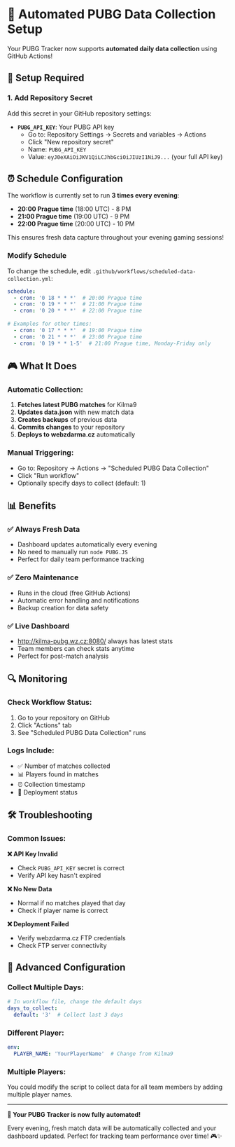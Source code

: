 # 🤖 Automated PUBG Data Collection Setup

Your PUBG Tracker now supports **automated daily data collection** using GitHub Actions!

## 🔧 Setup Required

### 1. Add Repository Secret

Add this secret in your GitHub repository settings:

- **`PUBG_API_KEY`**: Your PUBG API key
  - Go to: Repository Settings → Secrets and variables → Actions
  - Click "New repository secret"
  - Name: `PUBG_API_KEY`
  - Value: `eyJ0eXAiOiJKV1QiLCJhbGciOiJIUzI1NiJ9...` (your full API key)

## ⏰ Schedule Configuration

The workflow is currently set to run **3 times every evening**:
- **20:00 Prague time** (18:00 UTC) - 8 PM
- **21:00 Prague time** (19:00 UTC) - 9 PM  
- **22:00 Prague time** (20:00 UTC) - 10 PM

This ensures fresh data capture throughout your evening gaming sessions!

### Modify Schedule
To change the schedule, edit `.github/workflows/scheduled-data-collection.yml`:

```yaml
schedule:
  - cron: '0 18 * * *'  # 20:00 Prague time
  - cron: '0 19 * * *'  # 21:00 Prague time
  - cron: '0 20 * * *'  # 22:00 Prague time
  
# Examples for other times:
  - cron: '0 17 * * *'  # 19:00 Prague time
  - cron: '0 21 * * *'  # 23:00 Prague time
  - cron: '0 19 * * 1-5'  # 21:00 Prague time, Monday-Friday only
```

## 🎮 What It Does

### Automatic Collection:
1. **Fetches latest PUBG matches** for Kilma9
2. **Updates data.json** with new match data
3. **Creates backups** of previous data
4. **Commits changes** to your repository
5. **Deploys to webzdarma.cz** automatically

### Manual Triggering:
- Go to: Repository → Actions → "Scheduled PUBG Data Collection"
- Click "Run workflow"
- Optionally specify days to collect (default: 1)

## 📊 Benefits

### ✅ **Always Fresh Data**
- Dashboard updates automatically every evening
- No need to manually run `node PUBG.JS`
- Perfect for daily team performance tracking

### ✅ **Zero Maintenance**
- Runs in the cloud (free GitHub Actions)
- Automatic error handling and notifications
- Backup creation for data safety

### ✅ **Live Dashboard**
- http://kilma-pubg.wz.cz:8080/ always has latest stats
- Team members can check stats anytime
- Perfect for post-match analysis

## 🔍 Monitoring

### Check Workflow Status:
1. Go to your repository on GitHub
2. Click "Actions" tab
3. See "Scheduled PUBG Data Collection" runs

### Logs Include:
- ✅ Number of matches collected
- 📊 Players found in matches
- ⏰ Collection timestamp
- 🚀 Deployment status

## 🛠️ Troubleshooting

### Common Issues:

**❌ API Key Invalid**
- Check `PUBG_API_KEY` secret is correct
- Verify API key hasn't expired

**❌ No New Data**
- Normal if no matches played that day
- Check if player name is correct

**❌ Deployment Failed**
- Verify webzdarma.cz FTP credentials
- Check FTP server connectivity

## 🎯 Advanced Configuration

### Collect Multiple Days:
```yaml
# In workflow file, change the default days
days_to_collect:
  default: '3'  # Collect last 3 days
```

### Different Player:
```yaml
env:
  PLAYER_NAME: 'YourPlayerName'  # Change from Kilma9
```

### Multiple Players:
You could modify the script to collect data for all team members by adding multiple player names.

---

**🚀 Your PUBG Tracker is now fully automated!** 

Every evening, fresh match data will be automatically collected and your dashboard updated. Perfect for tracking team performance over time! 🎮✨